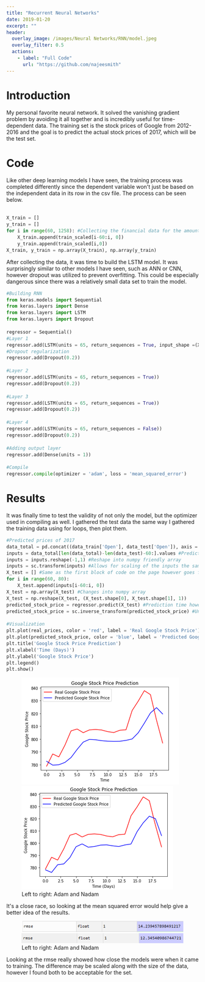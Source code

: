 ```yaml
---
title: "Recurrent Neural Networks"
date: 2019-01-20
excerpt: ""
header:
  overlay_image: /images/Neural Networks/RNN/model.jpeg
  overlay_filter: 0.5
  actions:
    - label: "Full Code"
      url: "https://github.com/najeesmith"
---
```

# Introduction
My personal favorite neural network. It solved the vanishing gradient problem
by avoiding it all together and is incredibly useful for time-dependent data.
The training set is the stock prices of Google from 2012-2016 and the goal is to predict the actual stock prices of 2017, which will be the test set.

# Code
Like other deep learning models I have seen, the training process was completed differently since the dependent variable won't just be based on the independent data in its row in the csv file. The process can be seen below.

```python

X_train = []
y_train = []
for i in range(60, 1258): #Collecting the financial data for the amount of days in the training set
    X_train.append(train_scaled[i-60:i, 0])
    y_train.append(train_scaled[i,0])
X_train, y_train = np.array(X_train), np.array(y_train)
```

After collecting the data, it was time to build the LSTM model. It was surprisingly similar to other models I have seen, such as ANN or CNN, however dropout was utilized to prevent overfitting. This could be especially dangerous since there was a relatively small data set to train the model.

```python
#Building RNN
from keras.models import Sequential
from keras.layers import Dense
from keras.layers import LSTM
from keras.layers import Dropout

regressor = Sequential()
#Layer 1
regressor.add(LSTM(units = 65, return_sequences = True, input_shape =(X_train.shape[1], 1)))
#Dropout regularization
regressor.add(Dropout(0.2))

#Layer 2
regressor.add(LSTM(units = 65, return_sequences = True))
regressor.add(Dropout(0.2))

#Layer 3
regressor.add(LSTM(units = 65, return_sequences = True))
regressor.add(Dropout(0.2))

#Layer 4
regressor.add(LSTM(units = 65, return_sequences = False))
regressor.add(Dropout(0.2))

#Adding output layer
regressor.add(Dense(units = 1))

#Compile
regressor.compile(optimizer = 'adam', loss = 'mean_squared_error')
```


# Results

It was finally time to test the validity of not only the model, but the optimizer used in compiling as well. I gathered the test data the same way I gathered the training data using for loops, then plot them.

```python
#Predicted prices of 2017
data_total = pd.concat((data_train['Open'], data_test['Open']), axis = 0) #Bringing entire data set together so proper prediction making can happen
inputs = data_total[len(data_total)-len(data_test)-60:].values #Predictions are based off the 60 previous days so that is what is being implemented here
inputs = inputs.reshape(-1,1) #Reshape into numpy friendly array
inputs = sc.transform(inputs) #Allows for scaling of the inputs the same way the training set was scaled without chaning the actual data
X_test = [] #Same as the first block of code on the page however goes from 60-80 since there are only 20 financial days to look at in the test data
for i in range(60, 80):
    X_test.append(inputs[i-60:i, 0])
X_test = np.array(X_test) #Changes into numpy array
X_test = np.reshape(X_test, (X_test.shape[0], X_test.shape[1], 1))
predicted_stock_price = regressor.predict(X_test) #Prediction time however it is a regressor since it is continuous data we are finding
predicted_stock_price = sc.inverse_transform(predicted_stock_price) #Undo the scaling

#Visualization
plt.plot(real_prices, color = 'red', label = 'Real Google Stock Price')
plt.plot(predicted_stock_price, color = 'blue', label = 'Predicted Google Stock Price')
plt.title('Google Stock Price Prediction')
plt.xlabel('Time (Days)')
plt.ylabel('Google Stock Price')
plt.legend()
plt.show()
```
<figure class="half">
<a href="/images\Neural Networks\RNN\adam_2.PNG"><img src="/images\Neural Networks\RNN\adam_2.PNG"></a>
<a href="/images\Neural Networks\RNN\nadam.PNG"><img src="/images\Neural Networks\RNN\nadam.PNG"></a>
    <figcaption>Left to right: Adam and Nadam</figcaption>
</figure>

It's a close race, so looking at the mean squared error would help give a better idea of the results.

<figure class="half">
<a href="/images\Neural Networks\RNN\adam_rsme.PNG"><img src="/images\Neural Networks\RNN\adam_rsme.PNG"></a>
<a href="/images\Neural Networks\RNN\nadam_rmse.PNG"><img src="/images\Neural Networks\RNN\nadam_rmse.PNG"></a>
    <figcaption>Left to right: Adam and Nadam</figcaption>
</figure>

Looking at the rmse really showed how close the models were when it came to training. The difference may be scaled along with the size of the data, however I found both to be acceptable for the set. 
